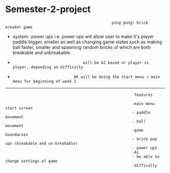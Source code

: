 # Semester-2-project
                                                   ping pong/ brick breaker game 
+  system- power ups i.e. power ups will allow user to make it's player paddle bigger, smaller as well as changing game states such as                making ball faster, smaller and spawning random bricks of which are both breakable and unbreakable.

+                                    will be AI based or player vs player, depending on difficulty 


+                                AK will be doing the start menu / main menu for beginning of week 2 



-------------------------------------------------------------------------------------------------------------------------------------
                                                             features
                                                             
                                                            -main menu start screen 
                                                            - paddle movement 
                                                            - ball movement 
                                                            -game boundaries
                                                            - brick pop ups (breakable and un-breakable)
                                                            - power ups 
                                                            -Ai 
                                                            - be able to change settings of game 
                                                            -difficulty 
